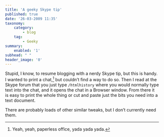 ```yaml
---
title: 'A geeky Skype tip'
published: true
date: '26-03-2009 11:35'
taxonomy:
    category:
        - blog
    tag:
        - Geeky
summary:
    enabled: '1'
subhead: " "
header_image: '0'
---
```


Stupid, I know, to resume blogging with a nerdy Skype tip, but this is handy. I wanted to print a chat,[^fn1] but couldn’t find a way to do so. Then I read at the Skype forum that you just type `/htmlhistory` where you would normally type text into the chat, and it opens the chat in a Browser window. From there it is easy to print the whole thing or cut and paste just the bits you need into a text document.

There are probably loads of other similar tweaks, but I don’t currently need them.

[^fn1]: Yeah, yeah, paperless office, yada yada yada. 
